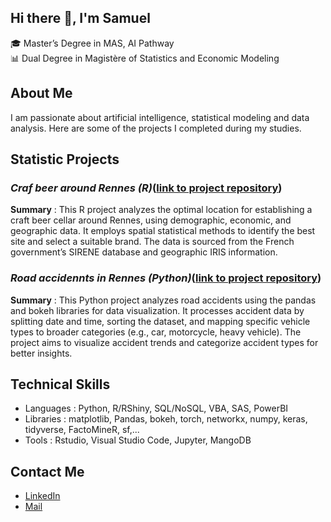 ## Hi there 👋, I'm Samuel

🎓 Master’s Degree in MAS, AI Pathway  
📊 Dual Degree in Magistère of Statistics and Economic Modeling

## About Me
I am passionate about artificial intelligence, statistical modeling and data analysis. Here are some of the projects I completed during my studies.

## Statistic Projects

### _Craf beer around Rennes (R)_([link to project repository](https://github.com/Minimugule/OptimalLocationCraftBeer))
**Summary** : This R project analyzes the optimal location for establishing a craft beer cellar around Rennes, using demographic, economic, and geographic data. It employs spatial statistical methods to identify the best site and select a suitable brand. The data is sourced from the French government’s SIRENE database and geographic IRIS information.

### _Road accidennts in Rennes (Python)_([link to project repository]())
**Summary** : This Python project analyzes road accidents using the pandas and bokeh libraries for data visualization. It processes accident data by splitting date and time, sorting the dataset, and mapping specific vehicle types to broader categories (e.g., car, motorcycle, heavy vehicle). The project aims to visualize accident trends and categorize accident types for better insights.

## Technical Skills
- Languages : Python, R/RShiny, SQL/NoSQL, VBA, SAS, PowerBI
- Libraries : matplotlib, Pandas, bokeh, torch, networkx, numpy, keras, tidyverse, FactoMineR, sf,...
- Tools : Rstudio, Visual Studio Code, Jupyter, MangoDB

## Contact Me
- [LinkedIn](www.linkedin.com/in/samuel-ballu-3833a3202)
- [Mail](mailto:ballu.samu@gmail.com)


